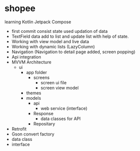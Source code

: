 # shopee
learning Kotlin Jetpack Compose
- first commit consist state used updation of data
- TextField data  add to list and update list with help of state.
- Working with view model and live data
- Working with dynamic lists (LazyColumn)
- Navigation (Navigation to detail page added, screen popping)
- Api integration
- MVVM Architecture
  - ui
    - app folder
        - screens
            - screen ui file
            - screen view model
    - themes
    - models
        - api
            - web service (interface)
        - Response
            - data classes for API
        - Repositary
- Retrofit
- Gson convert factory
- data class
- interface
